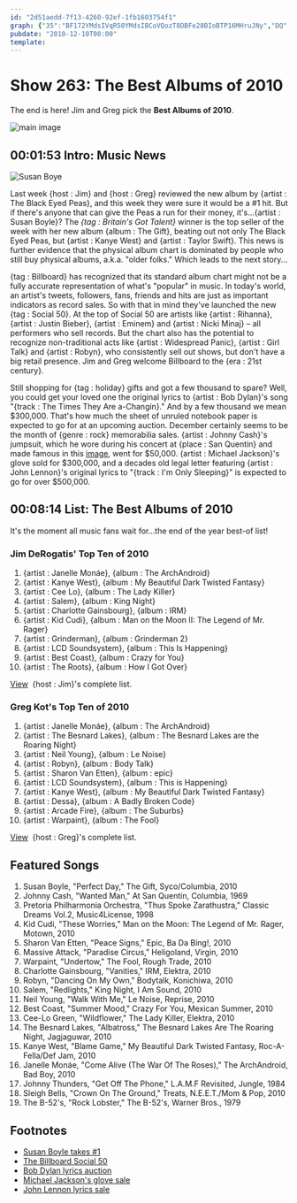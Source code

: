 ```yaml
---
id: "2d51aedd-7f13-4260-92ef-1fb1603754f1"
graph: {"35":"BF172YMdsIVqR50YMdsIBCoVQozT8DBFe28BIoBTP16MHruJNy","DQ":"EFqz3GgF3xBAy8Px70TKeuLXTlB6tlBKFS5FG9pKBHvxGoWMB83PR2PBLuq669VtwBB1HBfHg48sTYTy0kI5ABAIccTNU6Ha31Tu3hai2gUVfeSKKfKk2OMvBBiU4n5DgiBM52yLv1hgBIz9dm7Y9qM09fvtLUuoBBSTnWmINy"}
pubdate: "2010-12-10T00:00"
template: 
---
```






# Show 263: The Best Albums of 2010

The end is here! Jim and Greg pick the **Best Albums of 2010**.

![main image](https://static.soundopinions.org/images/2010/bestof2010.jpg)



## 00:01:53 Intro: Music News

![Susan Boye](https://static.soundopinions.org/assets/263/350.jpg)

Last week {host : Jim} and {host : Greg} reviewed the new album by {artist : The Black Eyed Peas}, and this week they were sure it would be a #1 hit. But if there's anyone that can give the Peas a run for their money, it's...{artist : Susan Boyle}? The *{tag : Britain's Got Talent}* winner is the top seller of the week with her new album {album : The Gift}, beating out not only The Black Eyed Peas, but {artist : Kanye West} and {artist : Taylor Swift}. This news is further evidence that the physical album chart is dominated by people who still buy physical albums, a.k.a. "older folks." Which leads to the next story...

{tag : Billboard} has recognized that its standard album chart might not be a fully accurate representation of what's "popular" in music. In today's world, an artist's tweets, followers, fans, friends and hits are just as important indicators as record sales. So with that in mind they've launched the new {tag : Social 50}. At the top of Social 50 are artists like {artist : Rihanna}, {artist : Justin Bieber}, {artist : Eminem} and {artist : Nicki Minaj} – all performers who sell records. But the chart also has the potential to recognize non-traditional acts like {artist : Widespread Panic}, {artist : Girl Talk} and {artist : Robyn}, who consistently sell out shows, but don't have a big retail presence. Jim and Greg welcome Billboard to the {era : 21st century}.

Still shopping for {tag : holiday} gifts and got a few thousand to spare? Well, you could get your loved one the original lyrics to {artist : Bob Dylan}'s song "{track : The Times They Are a-Changin}." And by a few thousand we mean $300,000. That's how much the sheet of unruled notebook paper is expected to go for at an upcoming auction. December certainly seems to be the month of {genre : rock} memorabilia sales. {artist : Johnny Cash}'s jumpsuit, which he wore during his concert at {place : San Quentin} and made famous in this [image](http://www.penmachine.com/images/cashfinger-big.jpg), went for $50,000. {artist : Michael Jackson}'s glove sold for $300,000, and a decades old legal letter featuring {artist : John Lennon}'s original lyrics to "{track : I'm Only Sleeping}" is expected to go for over $500,000.



## 00:08:14 List: The Best Albums of 2010

It's the moment all music fans wait for...the end of the year best-of list!


### Jim DeRogatis' Top Ten of 2010

1. {artist : Janelle Monáe}, {album : The ArchAndroid}
2. {artist : Kanye West}, {album : My Beautiful Dark Twisted Fantasy}
3. {artist : Cee Lo}, {album : The Lady Killer}
4. {artist : Salem}, {album : King Night}
5. {artist : Charlotte Gainsbourg}, {album : IRM}
6. {artist : Kid Cudi}, {album : Man on the Moon II: The Legend of Mr. Rager}
7. {artist : Grinderman}, {album : Grinderman 2}
8. {artist : LCD Soundsystem}, {album : This Is Happening}
9. {artist : Best Coast}, {album : Crazy for You}
10. {artist : The Roots}, {album : How I Got Over}

[View](http://www.wbez.org/blog/jim-derogatis/reasons-living-my-50-favorite-albums-2010-part-one)  {host : Jim}'s complete list.


### Greg Kot's Top Ten of 2010

1. {artist : Janelle Monáe}, {album : The ArchAndroid}
2. {artist : The Besnard Lakes}, {album : The Besnard Lakes are the Roaring Night}
3. {artist : Neil Young}, {album : Le Noise}
4. {artist : Robyn}, {album : Body Talk}
5. {artist : Sharon Van Etten}, {album : epic}
6. {artist : LCD Soundsystem}, {album : This is Happening}
7. {artist : Kanye West}, {album : My Beautiful Dark Twisted Fantasy}
8. {artist : Dessa}, {album : A Badly Broken Code}
9. {artist : Arcade Fire}, {album : The Suburbs}
10. {artist : Warpaint}, {album : The Fool}

[View](http://articles.chicagotribune.com/2010-12-04/entertainment/sc-ent-1201-best-albums-rock-20101204_1_le-noise-top-albums-body-talk)  {host : Greg}'s complete list.



## Featured Songs

1. Susan Boyle, "Perfect Day," The Gift, Syco/Columbia, 2010
2. Johnny Cash, "Wanted Man," At San Quentin, Columbia, 1969
3. Pretoria Philharmonia Orchestra, "Thus Spoke Zarathustra," Classic Dreams Vol.2, Music4License, 1998
4. Kid Cudi, "These Worries," Man on the Moon: The Legend of Mr. Rager, Motown, 2010
5. Sharon Van Etten, "Peace Signs," Epic, Ba Da Bing!, 2010
6. Massive Attack, "Paradise Circus," Heligoland, Virgin, 2010
7. Warpaint, "Undertow," The Fool, Rough Trade, 2010
8. Charlotte Gainsbourg, "Vanities," IRM, Elektra, 2010
9. Robyn, "Dancing On My Own," Bodytalk, Konichiwa, 2010
10. Salem, "Redlights," King Night, I Am Sound, 2010
11. Neil Young, "Walk With Me," Le Noise, Reprise, 2010
12. Best Coast, "Summer Mood," Crazy For You, Mexican Summer, 2010
13. Cee-Lo Green, "Wildflower," The Lady Killer, Elektra, 2010
14. The Besnard Lakes, "Albatross," The Besnard Lakes Are The Roaring Night, Jagjaguwar, 2010
15. Kanye West, "Blame Game," My Beautiful Dark Twisted Fantasy, Roc-A-Fella/Def Jam, 2010
16. Janelle Monáe, "Come Alive (The War Of The Roses)," The ArchAndroid, Bad Boy, 2010
17. Johnny Thunders, "Get Off The Phone," L.A.M.F Revisited, Jungle, 1984
18. Sleigh Bells, "Crown On The Ground," Treats, N.E.E.T./Mom & Pop, 2010
19. The B-52's, "Rock Lobster," The B-52's, Warner Bros., 1979



## Footnotes

- [Susan Boyle takes #1](http://www.billboard.com/news/boyle-back-to-no-1-on-billboard-200-peas-1004133942.story?tag=hpflash2)
- [The Billboard Social 50](http://www.billboard.com/charts/social-50)
- [Bob Dylan lyrics auction](http://artsbeat.blogs.nytimes.com/2010/11/29/sign-of-the-times-dylans-lyrics-for-sale/)
- [Michael Jackson's glove sale](http://www.bbc.co.uk/news/entertainment-arts-11927570)
- [John Lennon lyrics sale](http://www.telegraph.co.uk/news/newstopics/howaboutthat/8153839/John-Lennon-penned-Im-Only-Sleeping-lyrics-on-bill.html)